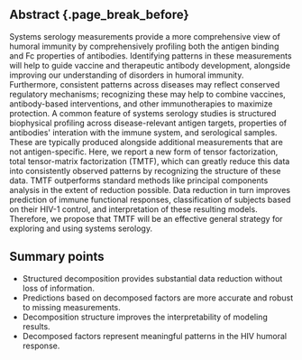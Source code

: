 ## Abstract {.page_break_before}

Systems serology measurements provide a more comprehensive view of humoral immunity by comprehensively profiling both the antigen binding and Fc properties of antibodies. Identifying patterns in these measurements will help to guide vaccine and therapeutic antibody development, alongside improving our understanding of disorders in humoral immunity. Furthermore, consistent patterns across diseases may reflect conserved regulatory mechanisms; recognizing these may help to combine vaccines, antibody-based interventions, and other immunotherapies to maximize protection. A common feature of systems serology studies is structured biophysical profiling across disease-relevant antigen targets, properties of antibodies' interation with the immune system, and serological samples. These are typically produced alongside additional measurements that are not antigen-specific. Here, we report a new form of tensor factorization, total tensor-matrix factorization (TMTF), which can greatly reduce this data into consistently observed patterns by recognizing the structure of these data. TMTF outperforms standard methods like principal components analysis in the extent of reduction possible. Data reduction in turn improves prediction of immune functional responses, classification of subjects based on their HIV-1 control, and interpretation of these resulting models. Therefore, we propose that TMTF will be an effective general strategy for exploring and using systems serology.

## Summary points

- Structured decomposition provides substantial data reduction without loss of information.
- Predictions based on decomposed factors are more accurate and robust to missing measurements.
- Decomposition structure improves the interpretability of modeling results.
- Decomposed factors represent meaningful patterns in the HIV humoral response.
